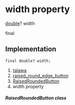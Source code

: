 
<div>

# width property

</div>


[double](https://api.flutter.dev/flutter/dart-core/double-class.html)?
width


final




## Implementation

``` language-dart
final double? width;
```







1.  [talawa](../../index.html)
2.  [raised_round_edge_button](../../widgets_raised_round_edge_button/)
3.  [RaisedRoundedButton](../../widgets_raised_round_edge_button/RaisedRoundedButton-class.html)
4.  width property

##### RaisedRoundedButton class








